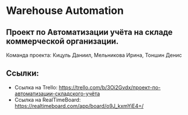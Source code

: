 # Warehouse Automation
## Проект по Автоматизации учёта на складе коммерческой организации.
  Команда проекта: Кицуль Даниил, Мельникова Ирина, Тоншин Денис
## Ссылки:
 * Ссылка на Trello: <a name="Trello">https://trello.com/b/3Oi2Gvdx/проект-по-автоматизации-складского-учёта</a>
 * Ссылка на RealTimeBoard: https://realtimeboard.com/app/board/o9J_kxmYiE4=/
